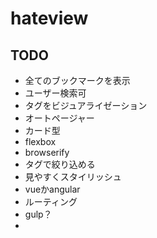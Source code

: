 hateview
==========

## TODO
* 全てのブックマークを表示
* ユーザー検索可
* タグをビジュアライゼーション
* オートページャー
* カード型
* flexbox
* browserify
* タグで絞り込める
* 見やすくスタイリッシュ
* vueかangular
* ルーティング
* gulp？
* 
